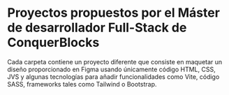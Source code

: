# Proyectos propuestos por el Máster de desarrollador Full-Stack de ConquerBlocks

Cada carpeta contiene un proyecto diferente que consiste en maquetar un diseño proporcionado en Figma usando únicamente código HTML, CSS, JVS y algunas tecnologías para añadir funcionalidades como Vite, código SASS, frameworks tales como Tailwind o Bootstrap.